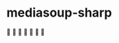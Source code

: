 # mediasoup-sharp
 
:construction: :construction: :construction: :construction: :construction: :construction: :construction: